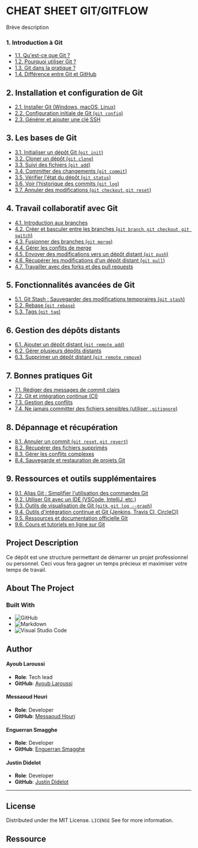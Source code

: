 # CHEAT SHEET GIT/GITFLOW

Brève description

### 1. Introduction à Git
   - [1.1. Qu'est-ce que Git ?](./doc/markdown-git/1-presentation.md)
   - [1.2. Pourquoi utiliser Git ?](./doc/markdown-git/1-presentation.md)
   - [1.3. Git dans la pratique ?](./doc/markdown-git/1-presentation.md)
   - [1.4. Différence entre Git et GitHub](./doc/markdown-git/1-presentation.md)

## 2. Installation et configuration de Git
   - [2.1. Installer Git (Windows, macOS, Linux)](./doc/markdown-git/2-installation-config.md)
   - [2.2. Configuration initiale de Git (`git config`)](./doc/markdown-git/2-installation-config.md)
   - [2.3. Générer et ajouter une clé SSH](./doc/markdown-git/2-installation-config.md)

## 3. Les bases de Git
   - [3.1. Initialiser un dépôt Git (`git init`)](./doc/markdown-git/3-base.md)
   - [3.2. Cloner un dépôt (`git clone`)](./doc/markdown-git/3-base.md)
   - [3.3. Suivi des fichiers (`git add`)](./doc/markdown-git/3-base.md)
   - [3.4. Committer des changements (`git commit`)](./doc/markdown-git/3-base.md)
   - [3.5. Vérifier l'état du dépôt (`git status`)](./doc/markdown-git/3-base.md)
   - [3.6. Voir l'historique des commits (`git log`)](./doc/markdown-git/3-base.md)
   - [3.7. Annuler des modifications (`git checkout`, `git reset`)](./doc/markdown-git/3-base.md)

## 4. Travail collaboratif avec Git
   - [4.1. Introduction aux branches](./doc/markdown-git/4-collaboratif.md)
   - [4.2. Créer et basculer entre les branches (`git branch`, `git checkout`, `git switch`)](./doc/markdown-git/4-collaboratif.md)
   - [4.3. Fusionner des branches (`git merge`)](./doc/markdown-git/4-collaboratif.md)
   - [4.4. Gérer les conflits de merge](./doc/markdown-git/4-collaboratif.md)
   - [4.5. Envoyer des modifications vers un dépôt distant (`git push`)](./doc/markdown-git/4-collaboratif.md)
   - [4.6. Récupérer les modifications d'un dépôt distant (`git pull`)](./doc/markdown-git/4-collaboratif.md)
   - [4.7. Travailler avec des forks et des pull requests](./doc/markdown-git/4-collaboratif.md)

## 5. Fonctionnalités avancées de Git
   - [5.1. Git Stash : Sauvegarder des modifications temporaires (`git stash`)](./doc/markdown-git/5-fonctions-avancees.md)
   - [5.2. Rebase (`git rebase`)](./doc/markdown-git/5-fonctions-avancees.md)
   - [5.3. Tags (`git tag`)](./doc/markdown-git/5-fonctions-avancees.md)

## 6. Gestion des dépôts distants
   - [6.1. Ajouter un dépôt distant (`git remote add`)](./doc/markdown-git/6-remote.md)
   - [6.2. Gérer plusieurs dépôts distants](./doc/markdown-git/6-remote.md)
   - [6.3. Supprimer un dépôt distant (`git remote remove`)](./doc/markdown-git/6-remote.md)

## 7. Bonnes pratiques Git
   - [7.1. Rédiger des messages de commit clairs](./doc/markdown-git/7-bonne-pratique.md)
   - [7.2. Git et intégration continue (CI)](./doc/markdown-git/7-bonne-pratique.md)
   - [7.3. Gestion des conflits](./doc/markdown-git/7-bonne-pratique.md)
   - [7.4. Ne jamais committer des fichiers sensibles (utiliser `.gitignore`)](./doc/markdown-git/7-bonne-pratique.md)

## 8. Dépannage et récupération
   - [8.1. Annuler un commit (`git reset`, `git revert`)](./doc/markdown-git/8-depannage-recuperation.md)
   - [8.2. Récupérer des fichiers supprimés](./doc/markdown-git/8-depannage-recuperation.md)
   - [8.3. Gérer les conflits complexes](./doc/markdown-git/8-depannage-recuperation.md)
   - [8.4. Sauvegarde et restauration de projets Git](./doc/markdown-git/8-depannage-recuperation.md)

## 9. Ressources et outils supplémentaires
   - [9.1. Alias Git : Simplifier l'utilisation des commandes Git](./doc/markdown-git/9-ressources.md)
   - [9.2. Utiliser Git avec un IDE (VSCode, IntelliJ, etc.)](./doc/markdown-git/9-ressources.md)
   - [9.3. Outils de visualisation de Git (`gitk`, `git log --graph`)](./doc/markdown-git/9-ressources.md)
   - [9.4. Outils d'intégration continue et Git (Jenkins, Travis CI, CircleCI)](./doc/markdown-git/9-ressources.md)
   - [9.5. Ressources et documentation officielle Git](./doc/markdown-git/9-ressources.md)
   - [9.6. Cours et tutoriels en ligne sur Git](./doc/markdown-git/9-ressources.md)

## Project Description

Ce dépôt est une structure permettant de démarrer un projet professionnel ou personnel. Ceci vous fera gagner un temps précieux et maximiser votre temps de travail.

## About The Project

### Built With

- ![GitHub](https://img.shields.io/badge/github-%23121011.svg?style=for-the-badge&logo=github&logoColor=white)
- ![Markdown](https://img.shields.io/badge/markdown-%23000000.svg?style=for-the-badge&logo=markdown&logoColor=white)
- ![Visual Studio Code](https://img.shields.io/badge/Visual%20Studio%20Code-0078d7.svg?style=for-the-badge&logo=visual-studio-code&logoColor=white)

## Author

#### Ayoub Laroussi
- **Role**: Tech lead
- **GitHub**: [Ayoub Laroussi](https://github.com/EyeOne2-0)

#### Messaoud Houri
- **Role**: Developer
- **GitHub**: [Messaoud Houri](https://github.com/MessaKami)

#### Enguerran Smagghe
- **Role**: Developer
- **GitHub**: [Enguerran Smagghe](https://github.com/EnguerranSGG)

#### Justin Didelot
- **Role**: Developer
- **GitHub**: [Justin Didelot](https://github.com/Srekaens)

---
## License

Distributed under the MIT License. `LICENSE` See for more information.

## Ressource
